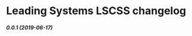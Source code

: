 Leading Systems LSCSS changelog
===========================================

##### 0.0.1 (2019-06-17)
